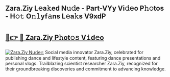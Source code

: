 ## Zara.Ziy L𝚎a𝚔ed N𝚞𝚍e - Part-VYy Vi𝚍𝚎o P𝚑𝚘tos - H𝚘𝚝 O𝚗𝚕yf𝚊ns L𝚎a𝚔s V9xdP

# <h2><a href="http://kfdg7j0.oniu.top/?m=Zara.Ziy">🔗👉 🔴 Zara.Ziy P𝚑ot𝚘𝚜 V𝚒d𝚎o</a></h2>

[![Zara.Ziy Nu𝚍e𝚜](https://i.imgur.com/0qMVB7G.gif)](http://kfdg7j0.oniu.top/?m=Zara.Ziy)
Social media innovator Zara.Ziy, celebrated for publishing dance and lifestyle content, featuring dance presentations and personal vlogs. Trailblazing scientist researcher Zara.Ziy, recognized for their groundbreaking discoveries and commitment to advancing knowledge.  
